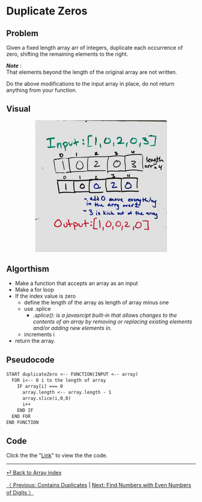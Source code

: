 # Duplicate Zeros

## Problem 
Given a fixed length array arr of integers, duplicate each occurrence of zero, shifting the remaining elements to the right.

__*Note*__ :<br> That elements beyond the length of the original array are not written.

Do the above modifications to the input array in place, do not return anything from your function.

## Visual
<p align="center">
<img src="DupZero(1).jpg"  width="350" >
</p>

## Algorthism
* Make a function that accepts an array as an input
* Make a for loop
* If the index value is zero
  * define the length of the array as length of array minus one
  * use .splice 
    * *.splice(): is a javasrcipt built-in that allows changes to the contents of an array by removing or replacing existing elements and/or adding new elements in.*
  * increments i
* return the array.

## Pseudocode
````
START duplicateZero <-- FUNCTION(INPUT <-- array)
  FOR i<-- 0 i to the length of array
    IF array[i] === 0
      array.length <-- array.length - 1
      array.slice(i,0,0)
      i++
    END IF
  END FOR
END FUNCTION
````
## Code 
 Click the the "[Link](duplicateZeros.js)" to view the the code. 

<hr>

[⏎ Back to Array index ](../README.md) 

[〈 Previous: Contains Duplicates](../containsDuplicates/README.md) | [Next: Find Numbers with Even Numbers of Digits 〉](../findEvenNumber/README.md)